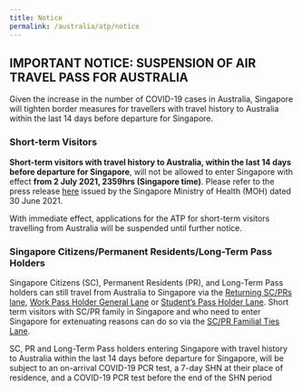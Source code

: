 ```yaml
---
title: Notice
permalink: /australia/atp/notice
---
```

## IMPORTANT NOTICE: SUSPENSION OF AIR TRAVEL PASS FOR AUSTRALIA
Given the increase in the number of COVID-19 cases in Australia, Singapore will tighten border measures for travellers with travel history to Australia within the last 14 days before departure for Singapore.

### Short-term Visitors

<b>Short-term visitors with travel history to Australia, within the last 14 days before departure for Singapore</b>, will not be allowed to enter Singapore with effect <b>from 2 July 2021, 2359hrs (Singapore time)</b>. Please refer to the press release <a href="https://www.moh.gov.sg/news-highlights/details/updates-on-border-measures-for-travellers-from-australia-and-guangdong-province-mainland-china">here</a> issued by the Singapore Ministry of Health (MOH) dated 30 June 2021.
	
With immediate effect, applications for the ATP for short-term visitors travelling from Australia will be suspended until further notice.

### Singapore Citizens/Permanent Residents/Long-Term Pass Holders
	
Singapore Citizens (SC), Permanent Residents (PR), and Long-Term Pass holders can still travel from Australia to Singapore via the <a href="/sc-pr/overview">Returning SC/PRs lane</a>, <a href="/wphl/overview">Work Pass Holder General Lane</a> or <a href="/stpl/requirements-and-process">Student’s Pass Holder Lane</a>. Short term visitors with SC/PR family in Singapore and who need to enter Singapore for extenuating reasons can do so via the <a href="/scpr-familial-ties-lane/requirements-and-process">SC/PR Familial Ties Lane</a>. 

SC, PR and Long-Term Pass holders entering Singapore with travel history to Australia within the last 14 days before departure for Singapore, will be subject to an on-arrival COVID-19 PCR test, a 7-day SHN at their place of residence, and a COVID-19 PCR test before the end of the SHN period
